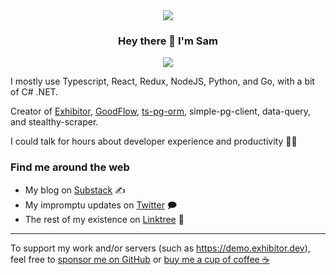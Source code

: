 <div align="center">
  <img src="https://user-images.githubusercontent.com/10605534/229347468-19e0360b-546f-4198-8f5f-3fa1e07fc2a5.png" />
</div>

<div align="center">
  <h3>Hey there 👋 I'm Sam</h3>
  <img src="https://komarev.com/ghpvc/?username=samhuk&style=flat" />
</div>

I mostly use Typescript, React, Redux, NodeJS, Python, and Go, with a bit of C# .NET.

Creator of [Exhibitor](https://github.com/samhuk/exhibitor), [GoodFlow](https://github.com/samhuk/good-flow), [ts-pg-orm](https://github.com/samhuk/ts-pg-orm), simple-pg-client, data-query, and stealthy-scraper.

I could talk for hours about developer experience and productivity 👨‍💻

### Find me around the web

* My blog on [Substack](https://samhuk.substack.com) ✍️
* My impromptu updates on [Twitter](https://twitter.com/thesamhuk) 🗩
* The rest of my existence on [Linktree](https://linktr.ee/samhuk) 🌳

---

To support my work and/or servers (such as https://demo.exhibitor.dev), feel free to [sponsor me on GitHub](https://github.com/sponsors/samhuk) or [buy me a cup of coffee ☕](https://www.buymeacoffee.com/samhuk)
